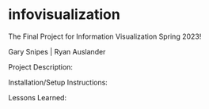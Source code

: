 # infovisualization
The Final Project for Information Visualization Spring 2023!

Gary Snipes | Ryan Auslander

Project Description: 


Installation/Setup Instructions: 


Lessons Learned:


